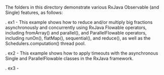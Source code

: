 The folders in this directory demonstrate various RxJava Observable
(and Single) features, as follows:

. ex1 - This example shows how to reduce and/or multiply big fractions
        asynchronously and concurrently using RxJava Flowable
        operators, including fromArray() and parallel(), and
        ParallelFlowable operators, including runOn(), flatMap(),
        sequential(), and reduce(), as well as the
        Schedulers.computation() thread pool.
        
. ex2 - This example shows how to apply timeouts with the asynchronous
        Single and ParallelFlowable classes in the RxJava framework.

. ex3 - 
